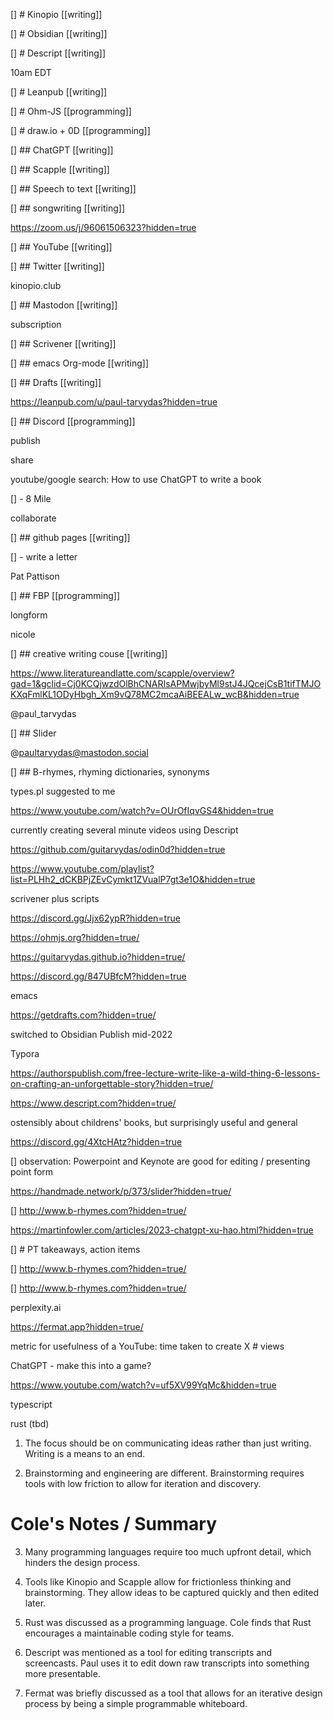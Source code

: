 [] # Kinopio [[writing]]

[] # Obsidian [[writing]]

[] # Descript [[writing]]

10am EDT

[] # Leanpub [[writing]]

[] # Ohm-JS [[programming]]

[] # draw.io + 0D [[programming]]

[] ## ChatGPT [[writing]]

[] ## Scapple [[writing]]

[] ## Speech to text [[writing]]

[] ## songwriting [[writing]]

https://zoom.us/j/96061506323?hidden=true

[] ## YouTube [[writing]]

[] ## Twitter [[writing]]

kinopio.club

[] ## Mastodon [[writing]]

subscription

[] ## Scrivener [[writing]]

[] ## emacs Org-mode [[writing]]

[] ## Drafts [[writing]]

https://leanpub.com/u/paul-tarvydas?hidden=true

[] ## Discord [[programming]]

publish

share

youtube/google search: How to use ChatGPT to write a book

[] - 8 Mile

collaborate

[] ## github pages [[writing]]

[] - write a letter

Pat Pattison

[] ## FBP [[programming]]

longform

nicole

[] ## creative writing couse [[writing]]

https://www.literatureandlatte.com/scapple/overview?gad=1&gclid=Cj0KCQjwzdOlBhCNARIsAPMwjbyMl9stJ4JQcejCsB1tifTMJOKXqFmlKL1ODyHbgh_Xm9vQ78MC2mcaAiBEEALw_wcB&hidden=true

@paul_tarvydas

[] ## Slider

@paultarvydas@mastodon.social

[] ## B-rhymes, rhyming dictionaries, synonyms

types.pl suggested to me

https://www.youtube.com/watch?v=OUrOfIqvGS4&hidden=true

currently creating several minute videos using Descript

https://github.com/guitarvydas/odin0d?hidden=true

https://www.youtube.com/playlist?list=PLHh2_dCKBPjZEvCymkt1ZVualP7gt3e1O&hidden=true

scrivener plus scripts

https://discord.gg/Jjx62ypR?hidden=true

https://ohmjs.org?hidden=true/

https://guitarvydas.github.io?hidden=true/

https://discord.gg/847UBfcM?hidden=true

emacs

https://getdrafts.com?hidden=true/

switched to Obsidian Publish mid-2022

Typora

https://authorspublish.com/free-lecture-write-like-a-wild-thing-6-lessons-on-crafting-an-unforgettable-story?hidden=true/

https://www.descript.com?hidden=true/

ostensibly about childrens' books, but surprisingly useful and general

https://discord.gg/4XtcHAtz?hidden=true

[] observation: Powerpoint and Keynote are good for editing / presenting point form

https://handmade.network/p/373/slider?hidden=true/

[] http://www.b-rhymes.com?hidden=true/

https://martinfowler.com/articles/2023-chatgpt-xu-hao.html?hidden=true

[] # PT takeaways, action items

[] http://www.b-rhymes.com?hidden=true/

[] http://www.b-rhymes.com?hidden=true/

perplexity.ai

https://fermat.app?hidden=true/

metric for usefulness of a YouTube: time taken to create  X # views

ChatGPT - make this into a game?

https://www.youtube.com/watch?v=uf5XV99YqMc&hidden=true

typescript

rust (tbd)

1. The focus should be on communicating ideas rather than just writing. Writing is a means to an end.

2. Brainstorming and engineering are different. Brainstorming requires tools with low friction to allow for iteration and discovery.

# Cole's Notes / Summary

3. Many programming languages require too much upfront detail, which hinders the design process.

4. Tools like Kinopio and Scapple allow for frictionless thinking and brainstorming. They allow ideas to be captured quickly and then edited later.

5. Rust was discussed as a programming language. Cole finds that Rust encourages a maintainable coding style for teams.

6. Descript was mentioned as a tool for editing transcripts and screencasts. Paul uses it to edit down raw transcripts into something more presentable.

7. Fermat was briefly discussed as a tool that allows for an iterative design process by being a simple programmable whiteboard.

